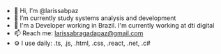 - 👋 Hi, I’m @larissabpaz
- 🌱 I’m currently study systems analysis and development
- 🏢 I'm a Developer working in Brazil. I'm currently working at dti digital
- 📫 Reach me: larissabragadapaz@gmail.com
- ⚙️ I use daily: .ts, .js, .html, .css, .react, .net, .c#
<!--
**larissabpaz/larissabpaz** is a ✨ _special_ ✨ repository because its `README.md` (this file) appears on your GitHub profile.

- 👋 Hi, I’m @larissabpaz
- 🌱 I’m currently study systems analysis and development
- 📫 How to reach me: laribragadapaz@gmail.com
-->
